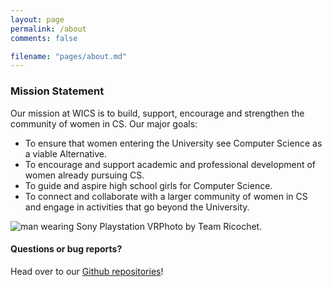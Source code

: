 ```yaml
---
layout: page
permalink: /about
comments: false

filename: "pages/about.md"
---
```


<div class="row justify-content-between">
<div class="col-md-8 pr-5">

<h3>Mission Statement</h3>
<p>Our mission at WICS is to build, support, encourage and strengthen the community of women in CS. Our major goals:
<ul> 
<li>To ensure that women entering the University see Computer Science as a viable Alternative.</li>
<li>To encourage and support academic and professional development of women already pursuing CS.</li>
<li>To guide and aspire high school girls for Computer Science.</li>
<li>To connect and collaborate with a larger community of women in CS and engage in activities that go beyond the University.</li>
</ul>
</p>

<p class="mb-5"><img class="shadow-lg" src="{{site.baseurl}}/assets/images/about-1.png" alt="man wearing Sony Playstation VR" />Photo by Team Ricochet. </p>

<h4>Questions or bug reports?</h4>

<p>Head over to our <a href="https://github.com/wics-ashoka">Github repositories</a>!</p>

</div>

<div class="col-md-4">

<!-- <div class="sticky-top sticky-top-80">
<h5>Buy me a coffee</h5>

<p>Check out our other work on our <a target="_blank" href="https://github.com/wics-ashoka">Github Organisation <i class="fab fa-github"></i></a>.</p>

</div> -->
</div>
</div>
